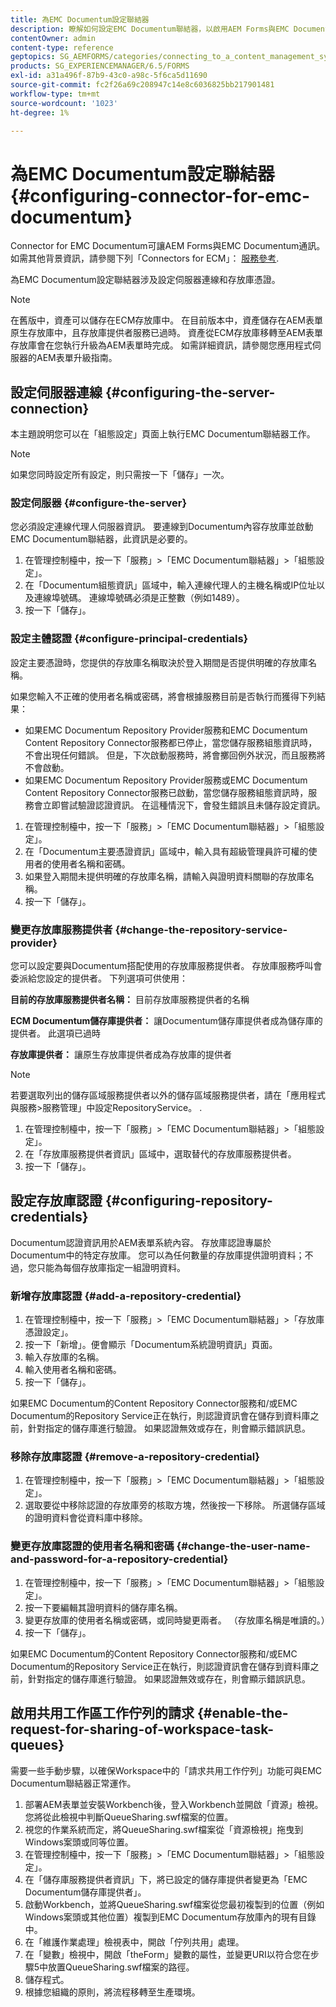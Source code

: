 ```yaml
---
title: 為EMC Documentum設定聯結器
description: 瞭解如何設定EMC Documentum聯結器，以啟用AEM Forms與EMC Documentum之間的通訊。
contentOwner: admin
content-type: reference
geptopics: SG_AEMFORMS/categories/connecting_to_a_content_management_system
products: SG_EXPERIENCEMANAGER/6.5/FORMS
exl-id: a31a496f-87b9-43c0-a98c-5f6ca5d11690
source-git-commit: fc2f26a69c208947c14e8c6036825bb217901481
workflow-type: tm+mt
source-wordcount: '1023'
ht-degree: 1%

---
```


# 為EMC Documentum設定聯結器 {#configuring-connector-for-emc-documentum}

Connector for EMC Documentum可讓AEM Forms與EMC Documentum通訊。 如需其他背景資訊，請參閱下列「Connectors for ECM」： [服務參考](https://www.adobe.com/go/learn_aemforms_services_63).

為EMC Documentum設定聯結器涉及設定伺服器連線和存放庫憑證。

>[!NOTE]
>
>在舊版中，資產可以儲存在ECM存放庫中。 在目前版本中，資產儲存在AEM表單原生存放庫中，且存放庫提供者服務已過時。 資產從ECM存放庫移轉至AEM表單存放庫會在您執行升級為AEM表單時完成。 如需詳細資訊，請參閱您應用程式伺服器的AEM表單升級指南。

## 設定伺服器連線 {#configuring-the-server-connection}

本主題說明您可以在「組態設定」頁面上執行EMC Documentum聯結器工作。

>[!NOTE]
>
>如果您同時設定所有設定，則只需按一下「儲存」一次。

### 設定伺服器 {#configure-the-server}

您必須設定連線代理人伺服器資訊。 要連線到Documentum內容存放庫並啟動EMC Documentum聯結器，此資訊是必要的。

1. 在管理控制檯中，按一下「服務」>「EMC Documentum聯結器」>「組態設定」。
1. 在「Documentum組態資訊」區域中，輸入連線代理人的主機名稱或IP位址以及連線埠號碼。 連線埠號碼必須是正整數（例如1489）。
1. 按一下「儲存」。

### 設定主體認證 {#configure-principal-credentials}

設定主要憑證時，您提供的存放庫名稱取決於登入期間是否提供明確的存放庫名稱。

如果您輸入不正確的使用者名稱或密碼，將會根據服務目前是否執行而獲得下列結果：

* 如果EMC Documentum Repository Provider服務和EMC Documentum Content Repository Connector服務都已停止，當您儲存服務組態資訊時，不會出現任何錯誤。 但是，下次啟動服務時，將會擲回例外狀況，而且服務將不會啟動。
* 如果EMC Documentum Repository Provider服務或EMC Documentum Content Repository Connector服務已啟動，當您儲存服務組態資訊時，服務會立即嘗試驗證認證資訊。 在這種情況下，會發生錯誤且未儲存設定資訊。

1. 在管理控制檯中，按一下「服務」>「EMC Documentum聯結器」>「組態設定」。
1. 在「Documentum主要憑證資訊」區域中，輸入具有超級管理員許可權的使用者的使用者名稱和密碼。
1. 如果登入期間未提供明確的存放庫名稱，請輸入與證明資料關聯的存放庫名稱。
1. 按一下「儲存」。

### 變更存放庫服務提供者 {#change-the-repository-service-provider}

您可以設定要與Documentum搭配使用的存放庫服務提供者。 存放庫服務呼叫會委派給您設定的提供者。 下列選項可供使用：

**目前的存放庫服務提供者名稱：** 目前存放庫服務提供者的名稱

**ECM Documentum儲存庫提供者：** 讓Documentum儲存庫提供者成為儲存庫的提供者。 此選項已過時

**存放庫提供者：** 讓原生存放庫提供者成為存放庫的提供者

>[!NOTE]
>
>若要選取列出的儲存區域服務提供者以外的儲存區域服務提供者，請在「應用程式與服務>服務管理」中設定RepositoryService。 <!-- Fix broken link (See Managing Services) -->.

1. 在管理控制檯中，按一下「服務」>「EMC Documentum聯結器」>「組態設定」。
1. 在「存放庫服務提供者資訊」區域中，選取替代的存放庫服務提供者。
1. 按一下「儲存」。

## 設定存放庫認證 {#configuring-repository-credentials}

Documentum認證資訊用於AEM表單系統內容。 存放庫認證專屬於Documentum中的特定存放庫。 您可以為任何數量的存放庫提供證明資料；不過，您只能為每個存放庫指定一組證明資料。

### 新增存放庫認證 {#add-a-repository-credential}

1. 在管理控制檯中，按一下「服務」>「EMC Documentum聯結器」>「存放庫憑證設定」。
1. 按一下「新增」。便會顯示「Documentum系統證明資訊」頁面。
1. 輸入存放庫的名稱。
1. 輸入使用者名稱和密碼。
1. 按一下「儲存」。

如果EMC Documentum的Content Repository Connector服務和/或EMC Documentum的Repository Service正在執行，則認證資訊會在儲存到資料庫之前，針對指定的儲存庫進行驗證。 如果認證無效或存在，則會顯示錯誤訊息。

### 移除存放庫認證 {#remove-a-repository-credential}

1. 在管理控制檯中，按一下「服務」>「EMC Documentum聯結器」>「組態設定」。
1. 選取要從中移除認證的存放庫旁的核取方塊，然後按一下移除。 所選儲存區域的證明資料會從資料庫中移除。

### 變更存放庫認證的使用者名稱和密碼 {#change-the-user-name-and-password-for-a-repository-credential}

1. 在管理控制檯中，按一下「服務」>「EMC Documentum聯結器」>「組態設定」。
1. 按一下要編輯其證明資料的儲存庫名稱。
1. 變更存放庫的使用者名稱或密碼，或同時變更兩者。 （存放庫名稱是唯讀的。）
1. 按一下「儲存」。

如果EMC Documentum的Content Repository Connector服務和/或EMC Documentum的Repository Service正在執行，則認證資訊會在儲存到資料庫之前，針對指定的儲存庫進行驗證。 如果認證無效或存在，則會顯示錯誤訊息。

## 啟用共用工作區工作佇列的請求 {#enable-the-request-for-sharing-of-workspace-task-queues}

需要一些手動步驟，以確保Workspace中的「請求共用工作佇列」功能可與EMC Documentum聯結器正常運作。

1. 部署AEM表單並安裝Workbench後，登入Workbench並開啟「資源」檢視。 您將從此檢視中判斷QueueSharing.swf檔案的位置。
1. 視您的作業系統而定，將QueueSharing.swf檔案從「資源檢視」拖曳到Windows案頭或同等位置。
1. 在管理控制檯中，按一下「服務」>「EMC Documentum聯結器」>「組態設定」。
1. 在「儲存庫服務提供者資訊」下，將已設定的儲存庫提供者變更為「EMC Documentum儲存庫提供者」。
1. 啟動Workbench，並將QueueSharing.swf檔案從您最初複製到的位置（例如Windows案頭或其他位置）複製到EMC Documentum存放庫內的現有目錄中。
1. 在「維護作業處理」檢視表中，開啟「佇列共用」處理。
1. 在「變數」檢視中，開啟「theForm」變數的屬性，並變更URI以符合您在步驟5中放置QueueSharing.swf檔案的路徑。
1. 儲存程式。
1. 根據您組織的原則，將流程移轉至生產環境。
